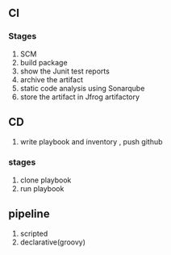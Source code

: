 ## CI
### Stages 
   1. SCM
   2. build package
   3. show the Junit test reports
   4. archive the artifact
   5. static code analysis using Sonarqube
   6. store the artifact in Jfrog artifactory  
## CD
1. write playbook and inventory , push github 
### stages 
   1. clone playbook
   2. run playbook 
## pipeline
   1. scripted 
   2. declarative(groovy) 
